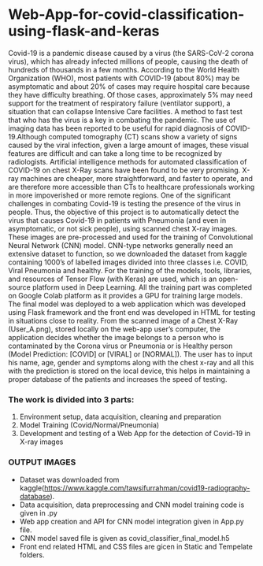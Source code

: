 # Web-App-for-covid-classification-using-flask-and-keras
Covid-19 is a pandemic disease caused by a virus (the SARS-CoV-2 corona virus), which has already infected millions of people, causing the death of hundreds of thousands in a few months. According to the World Health Organization (WHO), most patients with COVID-19 (about 80%) may be asymptomatic and about 20% of cases may require hospital care because they have difficulty breathing. Of those cases, approximately 5% may need support for the treatment of respiratory failure (ventilator support), a situation that can collapse Intensive Care facilities. A method to fast test that who has the virus is a key in combating the pandemic. The use of imaging data has been reported to be useful for rapid diagnosis of COVID-19.Although computed tomography (CT) scans show a variety of signs caused by the viral infection, given a large amount of images, these visual features are difficult and can take a long time to be recognized by radiologists. Artificial intelligence methods for automated classification of COVID-19 on chest X-Ray scans have been found to be very promising. X-ray machines are cheaper, more straightforward, and faster to operate, and are therefore more accessible than CTs to healthcare professionals working in more impoverished or more remote regions. One of the significant challenges in combating Covid-19 is testing the presence of the virus in people. Thus, the objective of this project is to automatically detect the virus that causes Covid-19 in patients with Pneumonia (and even in asymptomatic, or not sick people), using scanned chest X-ray images. These images are pre-processed and used for the training of Convolutional Neural Network (CNN) model. CNN-type networks generally need an extensive dataset to function, so we downloaded the dataset from kaggle containing 1000’s of labelled images divided into three classes i.e. COVID, Viral Pneumonia and healthy. For the training of the models, tools, libraries, and resources of Tensor Flow (with Keras) are used, which is an open-source platform used in Deep Learning. All the training part was completed on Google Colab platform as it provides a GPU for training large models. The final model was deployed to a web application which was developed using Flask framework and the front end was developed in HTML for testing in situations close to reality. From the scanned image of a Chest X-Ray (User_A.png), stored locally on the web-app user’s computer, the application decides whether the image belongs to a person who is contaminated by the Corona virus or Pneumonia or is Healthy person (Model Prediction: [COVID] or [VIRAL] or [NORMAL]). The user has to input his name, age, gender and symptoms along with the chest x-ray and all this with the prediction is stored on the local device, this helps in maintaining a proper database of the patients and increases the speed of testing.

### The work is divided into 3 parts:
1.	Environment setup, data acquisition, cleaning and preparation
2.	Model Training (Covid/Normal/Pneumonia)
3.	Development and testing of a Web App for the detection of Covid-19 in X-ray images

### OUTPUT IMAGES

* Dataset was downloaded from kaggle(https://www.kaggle.com/tawsifurrahman/covid19-radiography-database).
* Data acquisition, data preprocessing and CNN model training code is given in .py
* Web app creation and API for CNN model integration given in App.py file.
* CNN model saved file is given as covid_classifier_final_model.h5
* Front end related HTML and CSS files are gicen in Static and Tempelate folders. 

